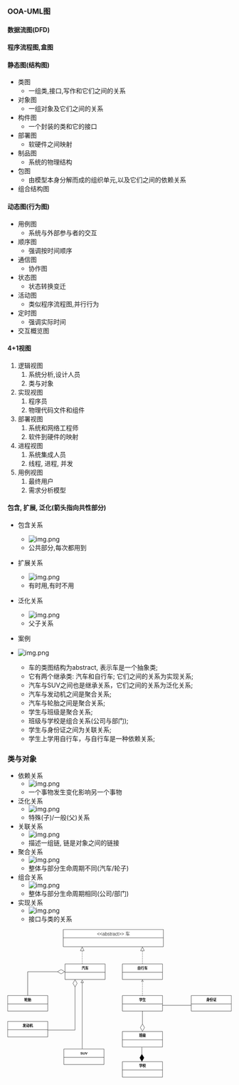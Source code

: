### OOA-UML图

#### 数据流图(DFD)

#### 程序流程图,盒图 

#### 静态图(结构图)
- 类图
  - 一组类,接口,写作和它们之间的关系
- 对象图
  - 一组对象及它们之间的关系
- 构件图
  - 一个封装的类和它的接口
- 部署图
  - 软硬件之间映射
- 制品图
  - 系统的物理结构
- 包图
  - 由模型本身分解而成的组织单元,以及它们之间的依赖关系
- 组合结构图

#### 动态图(行为图)
- 用例图
  - 系统与外部参与者的交互
- 顺序图
  - 强调按时间顺序
- 通信图
  - 协作图
- 状态图
  - 状态转换变迁
- 活动图
  - 类似程序流程图,并行行为
- 定时图
  - 强调实际时间
- 交互概览图

#### 4+1视图
1. 逻辑视图
   1. 系统分析,设计人员
   2. 类与对象
2. 实现视图
   1. 程序员
   2. 物理代码文件和组件
3. 部署视图
   1. 系统和网络工程师
   2. 软件到硬件的映射
4. 进程视图
   1. 系统集成人员
   2. 线程, 进程, 并发
5. 用例视图
   1. 最终用户
   2. 需求分析模型

#### 包含, 扩展, 泛化(箭头指向共性部分)
- 包含关系
    - ![img.png](img/baohan.png)
    - 公共部分,每次都用到
- 扩展关系
  - ![img.png](img/kuozhan.png)
  - 有时用,有时不用
- 泛化关系
  - ![img.png](img/fanhua-yongli.png)
  - 父子关系

- 案例
- ![img.png](img/guanxitu.png)
  - 车的类图结构为abstract, 表示车是一个抽象类;
  - 它有两个继承类: 汽车和自行车; 它们之间的关系为实现关系;
  - 汽车与SUV之间也是继承关系，它们之间的关系为泛化关系;
  - 汽车与发动机之间是聚合关系;
  - 汽车与轮胎之间是聚合关系;
  - 学生与班级是聚合关系;
  - 班级与学校是组合关系(公司与部门);
  - 学生与身份证之间为关联关系;
  - 学生上学用自行车，与自行车是一种依赖关系;

### 类与对象
- 依赖关系
  - ![img.png](img/yilai.png)
  - 一个事物发生变化影响另一个事物
- 泛化关系
  - ![img.png](img/fanhua.png)
  - 特殊(子)/一般(父)关系
- 关联关系
  - ![img.png](img/img.png)
  - 描述一组链, 链是对象之间的链接
- 聚合关系
  - ![img.png](img/juhe.png)
  - 整体与部分生命周期不同(汽车/轮子)
- 组合关系
  - ![img.png](img/zuhe.png)
  - 整体与部分生命周期相同(公司/部门)
- 实现关系
  - ![img.png](img/shixian.png)
  - 接口与类的关系

<svg xmlns="http://www.w3.org/2000/svg" xmlns:xlink="http://www.w3.org/1999/xlink" version="1.1" width="781px" viewBox="-0.5 -0.5 781 515" content="&lt;mxfile host=&quot;drawio-plugin&quot; modified=&quot;2022-10-16T07:49:45.965Z&quot; agent=&quot;5.0 (Windows NT 6.2; Win64; x64) AppleWebKit/537.36 (KHTML, like Gecko) Chrome/89.0.4389.114 Safari/537.36&quot; etag=&quot;_i1WhA96yjrkkJWRKMEo&quot; version=&quot;15.5.4&quot; type=&quot;embed&quot;&gt;&lt;diagram id=&quot;1czklNrwi9EsNagj-m8T&quot; name=&quot;第 1 页&quot;&gt;&lt;mxGraphModel dx=&quot;1828&quot; dy=&quot;809&quot; grid=&quot;1&quot; gridSize=&quot;10&quot; guides=&quot;1&quot; tooltips=&quot;1&quot; connect=&quot;1&quot; arrows=&quot;1&quot; fold=&quot;1&quot; page=&quot;1&quot; pageScale=&quot;1&quot; pageWidth=&quot;827&quot; pageHeight=&quot;1169&quot; background=&quot;none&quot; math=&quot;0&quot; shadow=&quot;0&quot;&gt;&lt;root&gt;&lt;mxCell id=&quot;0&quot;/&gt;&lt;mxCell id=&quot;1&quot; parent=&quot;0&quot;/&gt;&lt;mxCell id=&quot;AhttPOFJjhMUD6R0sSNN-30&quot; value=&quot;&amp;lt;span style=&amp;quot;color: rgb(64, 64, 64); font-family: Lato, proxima-nova, &amp;amp;quot;Helvetica Neue&amp;amp;quot;, Arial, sans-serif; font-size: 16px; font-weight: 400; text-align: left; background-color: rgb(252, 252, 252);&amp;quot;&amp;gt;&amp;amp;lt;&amp;amp;lt;abstract&amp;amp;gt;&amp;amp;gt; 车&amp;lt;/span&amp;gt;&quot; style=&quot;swimlane;fontStyle=1;align=center;verticalAlign=middle;childLayout=stackLayout;horizontal=1;startSize=29;horizontalStack=0;resizeParent=1;resizeParentMax=0;resizeLast=0;collapsible=0;marginBottom=0;html=1;&quot; parent=&quot;1&quot; vertex=&quot;1&quot;&gt;&lt;mxGeometry x=&quot;214&quot; y=&quot;170&quot; width=&quot;349&quot; height=&quot;60&quot; as=&quot;geometry&quot;/&gt;&lt;/mxCell&gt;&lt;mxCell id=&quot;AhttPOFJjhMUD6R0sSNN-33&quot; value=&quot;汽车&quot; style=&quot;swimlane;fontStyle=1;align=center;verticalAlign=middle;childLayout=stackLayout;horizontal=1;startSize=29;horizontalStack=0;resizeParent=1;resizeParentMax=0;resizeLast=0;collapsible=0;marginBottom=0;html=1;&quot; parent=&quot;1&quot; vertex=&quot;1&quot;&gt;&lt;mxGeometry x=&quot;220&quot; y=&quot;290&quot; width=&quot;140&quot; height=&quot;54&quot; as=&quot;geometry&quot;/&gt;&lt;/mxCell&gt;&lt;mxCell id=&quot;AhttPOFJjhMUD6R0sSNN-39&quot; value=&quot;&quot; style=&quot;endArrow=block;dashed=1;endFill=0;endSize=12;html=1;rounded=0;&quot; parent=&quot;AhttPOFJjhMUD6R0sSNN-33&quot; edge=&quot;1&quot;&gt;&lt;mxGeometry width=&quot;160&quot; relative=&quot;1&quot; as=&quot;geometry&quot;&gt;&lt;mxPoint x=&quot;60&quot; as=&quot;sourcePoint&quot;/&gt;&lt;mxPoint x=&quot;60&quot; y=&quot;-60&quot; as=&quot;targetPoint&quot;/&gt;&lt;/mxGeometry&gt;&lt;/mxCell&gt;&lt;mxCell id=&quot;AhttPOFJjhMUD6R0sSNN-34&quot; value=&quot;自行车&quot; style=&quot;swimlane;fontStyle=1;align=center;verticalAlign=middle;childLayout=stackLayout;horizontal=1;startSize=29;horizontalStack=0;resizeParent=1;resizeParentMax=0;resizeLast=0;collapsible=0;marginBottom=0;html=1;&quot; parent=&quot;1&quot; vertex=&quot;1&quot;&gt;&lt;mxGeometry x=&quot;420&quot; y=&quot;290&quot; width=&quot;140&quot; height=&quot;54&quot; as=&quot;geometry&quot;/&gt;&lt;/mxCell&gt;&lt;mxCell id=&quot;AhttPOFJjhMUD6R0sSNN-40&quot; value=&quot;&quot; style=&quot;endArrow=block;dashed=1;endFill=0;endSize=12;html=1;rounded=0;&quot; parent=&quot;AhttPOFJjhMUD6R0sSNN-34&quot; edge=&quot;1&quot;&gt;&lt;mxGeometry width=&quot;160&quot; relative=&quot;1&quot; as=&quot;geometry&quot;&gt;&lt;mxPoint x=&quot;70&quot; as=&quot;sourcePoint&quot;/&gt;&lt;mxPoint x=&quot;70&quot; y=&quot;-60&quot; as=&quot;targetPoint&quot;/&gt;&lt;/mxGeometry&gt;&lt;/mxCell&gt;&lt;mxCell id=&quot;AhttPOFJjhMUD6R0sSNN-41&quot; value=&quot;学生&quot; style=&quot;swimlane;fontStyle=1;align=center;verticalAlign=middle;childLayout=stackLayout;horizontal=1;startSize=29;horizontalStack=0;resizeParent=1;resizeParentMax=0;resizeLast=0;collapsible=0;marginBottom=0;html=1;&quot; parent=&quot;1&quot; vertex=&quot;1&quot;&gt;&lt;mxGeometry x=&quot;420&quot; y=&quot;400&quot; width=&quot;140&quot; height=&quot;54&quot; as=&quot;geometry&quot;/&gt;&lt;/mxCell&gt;&lt;mxCell id=&quot;AhttPOFJjhMUD6R0sSNN-43&quot; value=&quot;&quot; style=&quot;html=1;verticalAlign=bottom;labelBackgroundColor=none;endArrow=open;endFill=0;dashed=1;rounded=0;entryX=0.5;entryY=1;entryDx=0;entryDy=0;&quot; parent=&quot;AhttPOFJjhMUD6R0sSNN-41&quot; target=&quot;AhttPOFJjhMUD6R0sSNN-34&quot; edge=&quot;1&quot;&gt;&lt;mxGeometry width=&quot;160&quot; relative=&quot;1&quot; as=&quot;geometry&quot;&gt;&lt;mxPoint x=&quot;70&quot; as=&quot;sourcePoint&quot;/&gt;&lt;mxPoint x=&quot;230&quot; as=&quot;targetPoint&quot;/&gt;&lt;/mxGeometry&gt;&lt;/mxCell&gt;&lt;mxCell id=&quot;AhttPOFJjhMUD6R0sSNN-44&quot; value=&quot;身份证&quot; style=&quot;swimlane;fontStyle=1;align=center;verticalAlign=middle;childLayout=stackLayout;horizontal=1;startSize=29;horizontalStack=0;resizeParent=1;resizeParentMax=0;resizeLast=0;collapsible=0;marginBottom=0;html=1;&quot; parent=&quot;1&quot; vertex=&quot;1&quot;&gt;&lt;mxGeometry x=&quot;660&quot; y=&quot;400&quot; width=&quot;140&quot; height=&quot;54&quot; as=&quot;geometry&quot;/&gt;&lt;/mxCell&gt;&lt;mxCell id=&quot;AhttPOFJjhMUD6R0sSNN-47&quot; value=&quot;&quot; style=&quot;line;strokeWidth=1;fillColor=none;align=left;verticalAlign=middle;spacingTop=-1;spacingLeft=3;spacingRight=3;rotatable=0;labelPosition=right;points=[];portConstraint=eastwest;strokeColor=inherit;&quot; parent=&quot;1&quot; vertex=&quot;1&quot;&gt;&lt;mxGeometry x=&quot;560&quot; y=&quot;430&quot; width=&quot;100&quot; height=&quot;8&quot; as=&quot;geometry&quot;/&gt;&lt;/mxCell&gt;&lt;mxCell id=&quot;AhttPOFJjhMUD6R0sSNN-48&quot; value=&quot;班级&quot; style=&quot;swimlane;fontStyle=1;align=center;verticalAlign=middle;childLayout=stackLayout;horizontal=1;startSize=29;horizontalStack=0;resizeParent=1;resizeParentMax=0;resizeLast=0;collapsible=0;marginBottom=0;html=1;&quot; parent=&quot;1&quot; vertex=&quot;1&quot;&gt;&lt;mxGeometry x=&quot;420&quot; y=&quot;525&quot; width=&quot;140&quot; height=&quot;54&quot; as=&quot;geometry&quot;/&gt;&lt;/mxCell&gt;&lt;mxCell id=&quot;AhttPOFJjhMUD6R0sSNN-51&quot; value=&quot;轮胎&quot; style=&quot;swimlane;fontStyle=1;align=center;verticalAlign=middle;childLayout=stackLayout;horizontal=1;startSize=29;horizontalStack=0;resizeParent=1;resizeParentMax=0;resizeLast=0;collapsible=0;marginBottom=0;html=1;&quot; parent=&quot;1&quot; vertex=&quot;1&quot;&gt;&lt;mxGeometry x=&quot;20&quot; y=&quot;400&quot; width=&quot;140&quot; height=&quot;54&quot; as=&quot;geometry&quot;/&gt;&lt;/mxCell&gt;&lt;mxCell id=&quot;AhttPOFJjhMUD6R0sSNN-53&quot; value=&quot;发动机&quot; style=&quot;swimlane;fontStyle=1;align=center;verticalAlign=middle;childLayout=stackLayout;horizontal=1;startSize=29;horizontalStack=0;resizeParent=1;resizeParentMax=0;resizeLast=0;collapsible=0;marginBottom=0;html=1;&quot; parent=&quot;1&quot; vertex=&quot;1&quot;&gt;&lt;mxGeometry x=&quot;20&quot; y=&quot;490&quot; width=&quot;140&quot; height=&quot;54&quot; as=&quot;geometry&quot;/&gt;&lt;/mxCell&gt;&lt;mxCell id=&quot;AhttPOFJjhMUD6R0sSNN-54&quot; value=&quot;SUV&quot; style=&quot;swimlane;fontStyle=1;align=center;verticalAlign=middle;childLayout=stackLayout;horizontal=1;startSize=29;horizontalStack=0;resizeParent=1;resizeParentMax=0;resizeLast=0;collapsible=0;marginBottom=0;html=1;&quot; parent=&quot;1&quot; vertex=&quot;1&quot;&gt;&lt;mxGeometry x=&quot;216&quot; y=&quot;586&quot; width=&quot;140&quot; height=&quot;54&quot; as=&quot;geometry&quot;/&gt;&lt;/mxCell&gt;&lt;mxCell id=&quot;AhttPOFJjhMUD6R0sSNN-55&quot; value=&quot;&quot; style=&quot;endArrow=block;html=1;rounded=0;align=center;verticalAlign=bottom;endFill=0;labelBackgroundColor=none;endSize=8;&quot; parent=&quot;1&quot; edge=&quot;1&quot;&gt;&lt;mxGeometry relative=&quot;1&quot; as=&quot;geometry&quot;&gt;&lt;mxPoint x=&quot;280&quot; y=&quot;585&quot; as=&quot;sourcePoint&quot;/&gt;&lt;mxPoint x=&quot;280&quot; y=&quot;345&quot; as=&quot;targetPoint&quot;/&gt;&lt;/mxGeometry&gt;&lt;/mxCell&gt;&lt;mxCell id=&quot;AhttPOFJjhMUD6R0sSNN-56&quot; value=&quot;&quot; style=&quot;resizable=0;html=1;align=center;verticalAlign=top;labelBackgroundColor=none;&quot; parent=&quot;AhttPOFJjhMUD6R0sSNN-55&quot; connectable=&quot;0&quot; vertex=&quot;1&quot;&gt;&lt;mxGeometry relative=&quot;1&quot; as=&quot;geometry&quot;/&gt;&lt;/mxCell&gt;&lt;mxCell id=&quot;AhttPOFJjhMUD6R0sSNN-58&quot; value=&quot;&quot; style=&quot;endArrow=diamondThin;endFill=0;endSize=24;html=1;rounded=0;entryX=0;entryY=0.5;entryDx=0;entryDy=0;exitX=0.5;exitY=0;exitDx=0;exitDy=0;&quot; parent=&quot;1&quot; source=&quot;AhttPOFJjhMUD6R0sSNN-51&quot; target=&quot;AhttPOFJjhMUD6R0sSNN-33&quot; edge=&quot;1&quot;&gt;&lt;mxGeometry width=&quot;160&quot; relative=&quot;1&quot; as=&quot;geometry&quot;&gt;&lt;mxPoint x=&quot;80&quot; y=&quot;380&quot; as=&quot;sourcePoint&quot;/&gt;&lt;mxPoint x=&quot;240&quot; y=&quot;380&quot; as=&quot;targetPoint&quot;/&gt;&lt;Array as=&quot;points&quot;&gt;&lt;mxPoint x=&quot;90&quot; y=&quot;317&quot;/&gt;&lt;/Array&gt;&lt;/mxGeometry&gt;&lt;/mxCell&gt;&lt;mxCell id=&quot;AhttPOFJjhMUD6R0sSNN-59&quot; value=&quot;&quot; style=&quot;endArrow=diamondThin;endFill=0;endSize=24;html=1;rounded=0;entryX=0.25;entryY=1;entryDx=0;entryDy=0;&quot; parent=&quot;1&quot; target=&quot;AhttPOFJjhMUD6R0sSNN-33&quot; edge=&quot;1&quot;&gt;&lt;mxGeometry width=&quot;160&quot; relative=&quot;1&quot; as=&quot;geometry&quot;&gt;&lt;mxPoint x=&quot;160&quot; y=&quot;520&quot; as=&quot;sourcePoint&quot;/&gt;&lt;mxPoint x=&quot;320&quot; y=&quot;520&quot; as=&quot;targetPoint&quot;/&gt;&lt;Array as=&quot;points&quot;&gt;&lt;mxPoint x=&quot;255&quot; y=&quot;520&quot;/&gt;&lt;/Array&gt;&lt;/mxGeometry&gt;&lt;/mxCell&gt;&lt;mxCell id=&quot;AhttPOFJjhMUD6R0sSNN-60&quot; value=&quot;&quot; style=&quot;endArrow=diamondThin;endFill=0;endSize=24;html=1;rounded=0;exitX=0.5;exitY=1;exitDx=0;exitDy=0;entryX=0.5;entryY=0;entryDx=0;entryDy=0;&quot; parent=&quot;1&quot; source=&quot;AhttPOFJjhMUD6R0sSNN-41&quot; target=&quot;AhttPOFJjhMUD6R0sSNN-48&quot; edge=&quot;1&quot;&gt;&lt;mxGeometry width=&quot;160&quot; relative=&quot;1&quot; as=&quot;geometry&quot;&gt;&lt;mxPoint x=&quot;480&quot; y=&quot;480&quot; as=&quot;sourcePoint&quot;/&gt;&lt;mxPoint x=&quot;640&quot; y=&quot;480&quot; as=&quot;targetPoint&quot;/&gt;&lt;/mxGeometry&gt;&lt;/mxCell&gt;&lt;mxCell id=&quot;AhttPOFJjhMUD6R0sSNN-61&quot; value=&quot;学校&quot; style=&quot;swimlane;fontStyle=1;align=center;verticalAlign=middle;childLayout=stackLayout;horizontal=1;startSize=29;horizontalStack=0;resizeParent=1;resizeParentMax=0;resizeLast=0;collapsible=0;marginBottom=0;html=1;&quot; parent=&quot;1&quot; vertex=&quot;1&quot;&gt;&lt;mxGeometry x=&quot;420&quot; y=&quot;630&quot; width=&quot;140&quot; height=&quot;54&quot; as=&quot;geometry&quot;/&gt;&lt;/mxCell&gt;&lt;mxCell id=&quot;AhttPOFJjhMUD6R0sSNN-62&quot; value=&quot;&quot; style=&quot;endArrow=diamondThin;endFill=1;endSize=24;html=1;rounded=0;entryX=0.429;entryY=0;entryDx=0;entryDy=0;entryPerimeter=0;&quot; parent=&quot;1&quot; edge=&quot;1&quot;&gt;&lt;mxGeometry width=&quot;160&quot; relative=&quot;1&quot; as=&quot;geometry&quot;&gt;&lt;mxPoint x=&quot;488&quot; y=&quot;580&quot; as=&quot;sourcePoint&quot;/&gt;&lt;mxPoint x=&quot;488.05999999999995&quot; y=&quot;630&quot; as=&quot;targetPoint&quot;/&gt;&lt;/mxGeometry&gt;&lt;/mxCell&gt;&lt;/root&gt;&lt;/mxGraphModel&gt;&lt;/diagram&gt;&lt;/mxfile&gt;" onclick="(function(svg){var src=window.event.target||window.event.srcElement;while (src!=null&amp;&amp;src.nodeName.toLowerCase()!='a'){src=src.parentNode;}if(src==null){if(svg.wnd!=null&amp;&amp;!svg.wnd.closed){svg.wnd.focus();}else{var r=function(evt){if(evt.data=='ready'&amp;&amp;evt.source==svg.wnd){svg.wnd.postMessage(decodeURIComponent(svg.getAttribute('content')),'*');window.removeEventListener('message',r);}};window.addEventListener('message',r);svg.wnd=window.open('https://viewer.diagrams.net/?client=1&amp;page=0&amp;edit=_blank');}}})(this);" style="cursor:pointer;max-width:100%;max-height:515px;"><defs/><g><path d="M 194 29 L 194 0 L 543 0 L 543 29" fill="#ffffff" stroke="#000000" stroke-miterlimit="10" pointer-events="all"/><path d="M 194 29 L 194 60 L 543 60 L 543 29" fill="none" stroke="#000000" stroke-miterlimit="10" pointer-events="none"/><path d="M 194 29 L 543 29" fill="none" stroke="#000000" stroke-miterlimit="10" pointer-events="none"/><g transform="translate(-0.5 -0.5)"><switch><foreignObject pointer-events="none" width="100%" height="100%" requiredFeatures="http://www.w3.org/TR/SVG11/feature#Extensibility" style="overflow: visible; text-align: left;"><div xmlns="http://www.w3.org/1999/xhtml" style="display: flex; align-items: unsafe center; justify-content: unsafe center; width: 1px; height: 1px; padding-top: 15px; margin-left: 369px;"><div style="box-sizing: border-box; font-size: 0px; text-align: center;"><div style="display: inline-block; font-size: 12px; font-family: Helvetica; color: rgb(0, 0, 0); line-height: 1.2; pointer-events: none; font-weight: bold; white-space: nowrap;"><span style="color: rgb(64 , 64 , 64) ; font-family: &quot;lato&quot; , , &quot;helvetica neue&quot; , &quot;arial&quot; , sans-serif ; font-size: 16px ; font-weight: 400 ; text-align: left ; background-color: rgb(252 , 252 , 252)">&lt;&lt;abstract&gt;&gt; 车</span></div></div></div></foreignObject><text x="369" y="18" fill="#000000" font-family="Helvetica" font-size="12px" text-anchor="middle" font-weight="bold">&lt;&lt;abstract&gt;&gt; 车</text></switch></g><path d="M 200 149 L 200 120 L 340 120 L 340 149" fill="#ffffff" stroke="#000000" stroke-miterlimit="10" pointer-events="none"/><path d="M 200 149 L 200 174 L 340 174 L 340 149" fill="none" stroke="#000000" stroke-miterlimit="10" pointer-events="none"/><path d="M 200 149 L 340 149" fill="none" stroke="#000000" stroke-miterlimit="10" pointer-events="none"/><g transform="translate(-0.5 -0.5)"><switch><foreignObject pointer-events="none" width="100%" height="100%" requiredFeatures="http://www.w3.org/TR/SVG11/feature#Extensibility" style="overflow: visible; text-align: left;"><div xmlns="http://www.w3.org/1999/xhtml" style="display: flex; align-items: unsafe center; justify-content: unsafe center; width: 1px; height: 1px; padding-top: 135px; margin-left: 270px;"><div style="box-sizing: border-box; font-size: 0px; text-align: center;"><div style="display: inline-block; font-size: 12px; font-family: Helvetica; color: rgb(0, 0, 0); line-height: 1.2; pointer-events: none; font-weight: bold; white-space: nowrap;">汽车</div></div></div></foreignObject><text x="270" y="138" fill="#000000" font-family="Helvetica" font-size="12px" text-anchor="middle" font-weight="bold">汽车</text></switch></g><path d="M 260 120 L 260 74.12" fill="none" stroke="#000000" stroke-miterlimit="10" stroke-dasharray="3 3" pointer-events="none"/><path d="M 260 61.12 L 266.5 74.12 L 253.5 74.12 Z" fill="none" stroke="#000000" stroke-miterlimit="10" pointer-events="none"/><path d="M 400 149 L 400 120 L 540 120 L 540 149" fill="#ffffff" stroke="#000000" stroke-miterlimit="10" pointer-events="none"/><path d="M 400 149 L 400 174 L 540 174 L 540 149" fill="none" stroke="#000000" stroke-miterlimit="10" pointer-events="none"/><path d="M 400 149 L 540 149" fill="none" stroke="#000000" stroke-miterlimit="10" pointer-events="none"/><g transform="translate(-0.5 -0.5)"><switch><foreignObject pointer-events="none" width="100%" height="100%" requiredFeatures="http://www.w3.org/TR/SVG11/feature#Extensibility" style="overflow: visible; text-align: left;"><div xmlns="http://www.w3.org/1999/xhtml" style="display: flex; align-items: unsafe center; justify-content: unsafe center; width: 1px; height: 1px; padding-top: 135px; margin-left: 470px;"><div style="box-sizing: border-box; font-size: 0px; text-align: center;"><div style="display: inline-block; font-size: 12px; font-family: Helvetica; color: rgb(0, 0, 0); line-height: 1.2; pointer-events: none; font-weight: bold; white-space: nowrap;">自行车</div></div></div></foreignObject><text x="470" y="138" fill="#000000" font-family="Helvetica" font-size="12px" text-anchor="middle" font-weight="bold">自行车</text></switch></g><path d="M 470 120 L 470 74.12" fill="none" stroke="#000000" stroke-miterlimit="10" stroke-dasharray="3 3" pointer-events="none"/><path d="M 470 61.12 L 476.5 74.12 L 463.5 74.12 Z" fill="none" stroke="#000000" stroke-miterlimit="10" pointer-events="none"/><path d="M 400 259 L 400 230 L 540 230 L 540 259" fill="#ffffff" stroke="#000000" stroke-miterlimit="10" pointer-events="none"/><path d="M 400 259 L 400 284 L 540 284 L 540 259" fill="none" stroke="#000000" stroke-miterlimit="10" pointer-events="none"/><path d="M 400 259 L 540 259" fill="none" stroke="#000000" stroke-miterlimit="10" pointer-events="none"/><g transform="translate(-0.5 -0.5)"><switch><foreignObject pointer-events="none" width="100%" height="100%" requiredFeatures="http://www.w3.org/TR/SVG11/feature#Extensibility" style="overflow: visible; text-align: left;"><div xmlns="http://www.w3.org/1999/xhtml" style="display: flex; align-items: unsafe center; justify-content: unsafe center; width: 1px; height: 1px; padding-top: 245px; margin-left: 470px;"><div style="box-sizing: border-box; font-size: 0px; text-align: center;"><div style="display: inline-block; font-size: 12px; font-family: Helvetica; color: rgb(0, 0, 0); line-height: 1.2; pointer-events: none; font-weight: bold; white-space: nowrap;">学生</div></div></div></foreignObject><text x="470" y="248" fill="#000000" font-family="Helvetica" font-size="12px" text-anchor="middle" font-weight="bold">学生</text></switch></g><path d="M 470 230 L 470 176.24" fill="none" stroke="#000000" stroke-miterlimit="10" stroke-dasharray="3 3" pointer-events="none"/><path d="M 473.5 182.12 L 470 175.12 L 466.5 182.12" fill="none" stroke="#000000" stroke-miterlimit="10" pointer-events="none"/><path d="M 640 259 L 640 230 L 780 230 L 780 259" fill="#ffffff" stroke="#000000" stroke-miterlimit="10" pointer-events="none"/><path d="M 640 259 L 640 284 L 780 284 L 780 259" fill="none" stroke="#000000" stroke-miterlimit="10" pointer-events="none"/><path d="M 640 259 L 780 259" fill="none" stroke="#000000" stroke-miterlimit="10" pointer-events="none"/><g transform="translate(-0.5 -0.5)"><switch><foreignObject pointer-events="none" width="100%" height="100%" requiredFeatures="http://www.w3.org/TR/SVG11/feature#Extensibility" style="overflow: visible; text-align: left;"><div xmlns="http://www.w3.org/1999/xhtml" style="display: flex; align-items: unsafe center; justify-content: unsafe center; width: 1px; height: 1px; padding-top: 245px; margin-left: 710px;"><div style="box-sizing: border-box; font-size: 0px; text-align: center;"><div style="display: inline-block; font-size: 12px; font-family: Helvetica; color: rgb(0, 0, 0); line-height: 1.2; pointer-events: none; font-weight: bold; white-space: nowrap;">身份证</div></div></div></foreignObject><text x="710" y="248" fill="#000000" font-family="Helvetica" font-size="12px" text-anchor="middle" font-weight="bold">身份证</text></switch></g><path d="M 540 264 L 640 264" fill="none" stroke="#000000" stroke-miterlimit="10" pointer-events="none"/><path d="M 400 384 L 400 355 L 540 355 L 540 384" fill="#ffffff" stroke="#000000" stroke-miterlimit="10" pointer-events="none"/><path d="M 400 384 L 400 409 L 540 409 L 540 384" fill="none" stroke="#000000" stroke-miterlimit="10" pointer-events="none"/><path d="M 400 384 L 540 384" fill="none" stroke="#000000" stroke-miterlimit="10" pointer-events="none"/><g transform="translate(-0.5 -0.5)"><switch><foreignObject pointer-events="none" width="100%" height="100%" requiredFeatures="http://www.w3.org/TR/SVG11/feature#Extensibility" style="overflow: visible; text-align: left;"><div xmlns="http://www.w3.org/1999/xhtml" style="display: flex; align-items: unsafe center; justify-content: unsafe center; width: 1px; height: 1px; padding-top: 370px; margin-left: 470px;"><div style="box-sizing: border-box; font-size: 0px; text-align: center;"><div style="display: inline-block; font-size: 12px; font-family: Helvetica; color: rgb(0, 0, 0); line-height: 1.2; pointer-events: none; font-weight: bold; white-space: nowrap;">班级</div></div></div></foreignObject><text x="470" y="373" fill="#000000" font-family="Helvetica" font-size="12px" text-anchor="middle" font-weight="bold">班级</text></switch></g><path d="M 0 259 L 0 230 L 140 230 L 140 259" fill="#ffffff" stroke="#000000" stroke-miterlimit="10" pointer-events="none"/><path d="M 0 259 L 0 284 L 140 284 L 140 259" fill="none" stroke="#000000" stroke-miterlimit="10" pointer-events="none"/><path d="M 0 259 L 140 259" fill="none" stroke="#000000" stroke-miterlimit="10" pointer-events="none"/><g transform="translate(-0.5 -0.5)"><switch><foreignObject pointer-events="none" width="100%" height="100%" requiredFeatures="http://www.w3.org/TR/SVG11/feature#Extensibility" style="overflow: visible; text-align: left;"><div xmlns="http://www.w3.org/1999/xhtml" style="display: flex; align-items: unsafe center; justify-content: unsafe center; width: 1px; height: 1px; padding-top: 245px; margin-left: 70px;"><div style="box-sizing: border-box; font-size: 0px; text-align: center;"><div style="display: inline-block; font-size: 12px; font-family: Helvetica; color: rgb(0, 0, 0); line-height: 1.2; pointer-events: none; font-weight: bold; white-space: nowrap;">轮胎</div></div></div></foreignObject><text x="70" y="248" fill="#000000" font-family="Helvetica" font-size="12px" text-anchor="middle" font-weight="bold">轮胎</text></switch></g><path d="M 0 349 L 0 320 L 140 320 L 140 349" fill="#ffffff" stroke="#000000" stroke-miterlimit="10" pointer-events="none"/><path d="M 0 349 L 0 374 L 140 374 L 140 349" fill="none" stroke="#000000" stroke-miterlimit="10" pointer-events="none"/><path d="M 0 349 L 140 349" fill="none" stroke="#000000" stroke-miterlimit="10" pointer-events="none"/><g transform="translate(-0.5 -0.5)"><switch><foreignObject pointer-events="none" width="100%" height="100%" requiredFeatures="http://www.w3.org/TR/SVG11/feature#Extensibility" style="overflow: visible; text-align: left;"><div xmlns="http://www.w3.org/1999/xhtml" style="display: flex; align-items: unsafe center; justify-content: unsafe center; width: 1px; height: 1px; padding-top: 335px; margin-left: 70px;"><div style="box-sizing: border-box; font-size: 0px; text-align: center;"><div style="display: inline-block; font-size: 12px; font-family: Helvetica; color: rgb(0, 0, 0); line-height: 1.2; pointer-events: none; font-weight: bold; white-space: nowrap;">发动机</div></div></div></foreignObject><text x="70" y="338" fill="#000000" font-family="Helvetica" font-size="12px" text-anchor="middle" font-weight="bold">发动机</text></switch></g><path d="M 196 445 L 196 416 L 336 416 L 336 445" fill="#ffffff" stroke="#000000" stroke-miterlimit="10" pointer-events="none"/><path d="M 196 445 L 196 470 L 336 470 L 336 445" fill="none" stroke="#000000" stroke-miterlimit="10" pointer-events="none"/><path d="M 196 445 L 336 445" fill="none" stroke="#000000" stroke-miterlimit="10" pointer-events="none"/><g transform="translate(-0.5 -0.5)"><switch><foreignObject pointer-events="none" width="100%" height="100%" requiredFeatures="http://www.w3.org/TR/SVG11/feature#Extensibility" style="overflow: visible; text-align: left;"><div xmlns="http://www.w3.org/1999/xhtml" style="display: flex; align-items: unsafe center; justify-content: unsafe center; width: 1px; height: 1px; padding-top: 431px; margin-left: 266px;"><div style="box-sizing: border-box; font-size: 0px; text-align: center;"><div style="display: inline-block; font-size: 12px; font-family: Helvetica; color: rgb(0, 0, 0); line-height: 1.2; pointer-events: none; font-weight: bold; white-space: nowrap;">SUV</div></div></div></foreignObject><text x="266" y="434" fill="#000000" font-family="Helvetica" font-size="12px" text-anchor="middle" font-weight="bold">SUV</text></switch></g><path d="M 260 415 L 260 185.12" fill="none" stroke="#000000" stroke-miterlimit="10" pointer-events="none"/><path d="M 260 176.12 L 264.5 185.12 L 255.5 185.12 Z" fill="none" stroke="#000000" stroke-miterlimit="10" pointer-events="none"/><path d="M 70 230 L 70 147 L 174.01 147" fill="none" stroke="#000000" stroke-miterlimit="10" pointer-events="none"/><path d="M 199.01 147 L 186.51 154.35 L 174.01 147 L 186.51 139.65 Z" fill="none" stroke="#000000" stroke-miterlimit="10" pointer-events="none"/><path d="M 140 350 L 235 350 L 235 199.99" fill="none" stroke="#000000" stroke-miterlimit="10" pointer-events="none"/><path d="M 235 174.99 L 242.35 187.49 L 235 199.99 L 227.65 187.49 Z" fill="none" stroke="#000000" stroke-miterlimit="10" pointer-events="none"/><path d="M 470 284 L 470 329.01" fill="none" stroke="#000000" stroke-miterlimit="10" pointer-events="none"/><path d="M 470 354.01 L 462.65 341.51 L 470 329.01 L 477.35 341.51 Z" fill="none" stroke="#000000" stroke-miterlimit="10" pointer-events="none"/><path d="M 400 489 L 400 460 L 540 460 L 540 489" fill="#ffffff" stroke="#000000" stroke-miterlimit="10" pointer-events="none"/><path d="M 400 489 L 400 514 L 540 514 L 540 489" fill="none" stroke="#000000" stroke-miterlimit="10" pointer-events="none"/><path d="M 400 489 L 540 489" fill="none" stroke="#000000" stroke-miterlimit="10" pointer-events="none"/><g transform="translate(-0.5 -0.5)"><switch><foreignObject pointer-events="none" width="100%" height="100%" requiredFeatures="http://www.w3.org/TR/SVG11/feature#Extensibility" style="overflow: visible; text-align: left;"><div xmlns="http://www.w3.org/1999/xhtml" style="display: flex; align-items: unsafe center; justify-content: unsafe center; width: 1px; height: 1px; padding-top: 475px; margin-left: 470px;"><div style="box-sizing: border-box; font-size: 0px; text-align: center;"><div style="display: inline-block; font-size: 12px; font-family: Helvetica; color: rgb(0, 0, 0); line-height: 1.2; pointer-events: none; font-weight: bold; white-space: nowrap;">学校</div></div></div></foreignObject><text x="470" y="478" fill="#000000" font-family="Helvetica" font-size="12px" text-anchor="middle" font-weight="bold">学校</text></switch></g><path d="M 468 410 L 468.03 434.01" fill="none" stroke="#000000" stroke-miterlimit="10" pointer-events="none"/><path d="M 468.06 459.01 L 460.69 446.52 L 468.03 434.01 L 475.4 446.5 Z" fill="#000000" stroke="#000000" stroke-miterlimit="10" pointer-events="none"/></g><switch><g requiredFeatures="http://www.w3.org/TR/SVG11/feature#Extensibility"/><a transform="translate(0,-5)" xlink:href="https://www.diagrams.net/doc/faq/svg-export-text-problems" target="_blank"><text text-anchor="middle" font-size="10px" x="50%" y="100%">Viewer does not support full SVG 1.1</text></a></switch></svg>